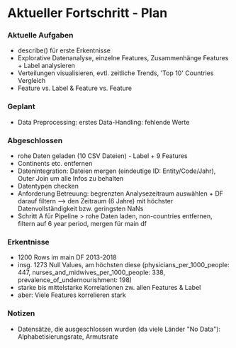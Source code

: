 # Aktueller Fortschritt - Plan


### Aktuelle Aufgaben
- describe() für erste Erkentnisse
- Explorative Datenanalyse, einzelne Features, Zusammenhänge Features + Label analysieren
- Verteilungen visualisieren, evtl. zeitliche Trends, 'Top 10' Countries Vergleich
- Feature vs. Label & Feature vs. Feature

### Geplant
- Data Preprocessing:
    erstes Data-Handling: fehlende Werte

### Abgeschlossen
- rohe Daten geladen (10 CSV Dateien) - Label + 9 Features
- Continents etc. entfernen
- Datenintegration: Dateien mergen (eindeutige ID: Entity/Code/Jahr), Outer Join um alle Infos zu behalten
- Datentypen checken
- Anforderung Betreuung: begrenzten Analysezeitraum auswählen + DF darauf filtern
 --> den Zeitraum (6 Jahre) mit höchster Datenvollständigkeit bzw. geringsten NaNs
- Schritt A für Pipeline > rohe Daten laden, non-countries entfernen, filtern auf 6 year period, mergen für main df

### Erkentnisse
- 1200 Rows im main DF 2013-2018
- insg. 1273 Null Values, am höchsten diese (physicians_per_1000_people: 447, nurses_and_midwives_per_1000_people: 338, prevalence_of_undernourishment: 198)
- starke bis mittelstarke Korrelationen zw. allen Features & Label
- aber: Viele Features korrelieren stark

### Notizen
- Datensätze, die ausgeschlossen wurden (da viele Länder "No Data"):
Alphabetisierungsrate, Armutsrate